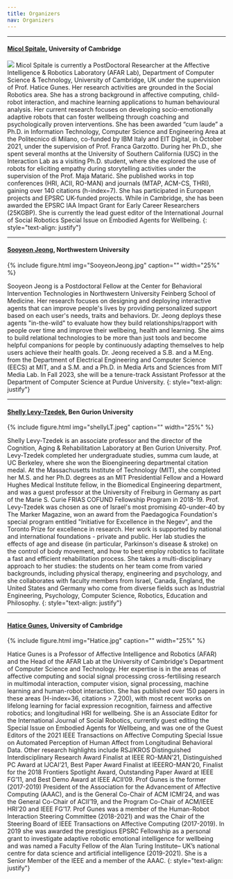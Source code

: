 ```yaml
---
title: Organizers
nav: Organizers
---
```


---
#### [Micol Spitale](https://micolspitale.com/), University of Cambridge
![]("miafoto.jpg")
Micol Spitale is currently a PostDoctoral Researcher at the Affective Intelligence & Robotics Laboratory (AFAR Lab), Department of Computer Science & Technology, University of Cambridge, UK under the supervision of Prof. Hatice Gunes. Her research activities are grounded in the Social Robotics area. She has a strong background in affective computing, child-robot interaction, and machine learning applications to human behavioural analysis. Her current research focuses on developing socio-emotionally adaptive robots that can foster wellbeing through coaching and psychologically proven interventions. She has been awarded “cum laude” a Ph.D. in Information Technology, Computer Science and Engineering Area at the Politecnico di Milano, co-funded by IBM Italy and EIT Digital, in October 2021, under the supervision of Prof. Franca Garzotto. During her Ph.D., she spent several months at the University of Southern California (USC) in the Interaction Lab as a visiting Ph.D. student, where she explored the use of robots for eliciting empathy during storytelling activities under the supervision of the Prof. Maja Matarić. She published works in top conferences (HRI, ACII, RO-MAN) and journals (MTAP, ACM-CS, THRI), gaining over 140 citations (h-index=7). She has participated in European projects and EPSRC UK-funded projects. While in Cambridge, she has been awarded the EPSRC IAA Impact Grant for Early Career Researchers (25KGBP). She is currently the lead guest editor of the International Journal of Social Robotics Special Issue on Embodied Agents for Wellbeing.
{: style="text-align: justify"}

---

#### [Sooyeon Jeong](https://www.sooyeonjeong.com/), Northwestern University
{% include figure.html img="SooyeonJeong.jpg" caption="" width="25%" %}

Sooyeon Jeong is a Postdoctoral Fellow at the Center for Behavioral Intervention Technologies in Northwestern University Feinberg School of Medicine. Her research focuses on designing and deploying interactive agents that can improve people's lives by providing personalized support based on each user's needs, traits and behaviors. Dr. Jeong deploys these agents "in-the-wild" to evaluate how they build relationships/rapport with people over time and improve their wellbeing, health and learning. She aims to build relational technologies to be more than just tools and become helpful companions for people by continuously adapting themselves to help users achieve their health goals. Dr. Jeong received a S.B. and a M.Eng. from the Department of Electrical Engineering and Computer Science (EECS) at MIT, and a S.M. and a Ph.D. in Media Arts and Sciences from MIT Media Lab. In Fall 2023, she will be a tenure-track Assistant Professor at the Department of Computer Science at Purdue University. 
{: style="text-align: justify"}

---

#### [Shelly Levy-Tzedek](https://shelly453.wixsite.com/levy-tzedek-lab/people), Ben Gurion University
{% include figure.html img="shellyLT.jpeg" caption="" width="25%" %}

Shelly Levy-Tzedek is an associate professor and the director of the Cognition, Aging & Rehabilitation Laboratory at Ben Gurion University. Prof. Levy-Tzedek completed her undergraduate studies, summa cum laude, at UC Berkeley, where she won the Bioengineering departmental citation medal. At the Massachusetts Institute of Technology (MIT), she completed her M.S. and her Ph.D. degrees as an MIT Presidential Fellow and a Howard Hughes Medical Institute fellow, in the Biomedical Engineering department, and was a guest professor at the University of Freiburg in Germany as part of the Marie S. Curie FRIAS COFUND Fellowship Program in 2018-19. Prof. Levy-Tzedek was chosen as one of Israel's most promising 40-under-40 by The Marker Magazine, won an award from the Paedagogica Foundation's special program entitled "Initiative for Excellence in the Negev", and the Toronto Prize for excellence in research. Her work is supported by national and international foundations - private and public. Her lab studies the effects of age and disease (in particular, Parkinson's disease & stroke) on the control of body movement, and how to best employ robotics to facilitate a fast and efficient rehabilitation process. She takes a multi-disciplinary approach to her studies: the students on her team come from varied backgrounds, including physical therapy, engineering and psychology, and she collaborates with faculty members from Israel, Canada, England, the United States and Germany who come from diverse fields such as Industrial Engineering, Psychology, Computer Science, Robotics, Education and Philosophy.
{: style="text-align: justify"}

---

#### [Hatice Gunes](https://www.cl.cam.ac.uk/~hg410/), University of Cambridge
{% include figure.html img="Hatice.jpg" caption="" width="25%" %}

Hatice Gunes is a Professor of Affective Intelligence and Robotics (AFAR) and the Head of the AFAR Lab at the University of Cambridge's Department of Computer Science and Technology. Her expertise is in the areas of affective computing and social signal processing cross-fertilising research in multimodal interaction, computer vision, signal processing, machine learning and human-robot interaction. She has published over 150 papers in these areas (H-index=36, citations > 7,200),  with  most  recent  works  on lifelong learning for facial expression recognition, fairness and affective  robotics;  and  longitudinal  HRI  for  wellbeing.  She is an Associate Editor for the International Journal of Social Robotics, currently guest editing the Special Issue on Embodied Agents for Wellbeing, and was one of the Guest Editors of the 2021 IEEE Transactions on Affective Computing  Special  Issue  on  Automated  Perception  of  Human Affect   from   Longitudinal   Behavioral   Data. Other research highlights  include  RSJ/KROS  Distinguished  Interdisciplinary Research Award Finalist at IEEE RO-MAN’21, Distinguished PC  Award  at  IJCAI’21,  Best  Paper  Award  Finalist  at  IEEERO-MAN’20, Finalist for the 2018 Frontiers Spotlight Award, Outstanding  Paper  Award  at  IEEE  FG’11,  and  Best  Demo Award at IEEE ACII’09. Prof Gunes is the former (2017-2019) President of the Association for the Advancement of Affective Computing (AAAC), and is the General Co-Chair of ACM ICMI’24, and was the General Co-Chair of ACII’19, and the Program Co-Chair of ACM/IEEE HRI’20 and IEEE FG’17. Prof Gunes was a member of the Human-Robot Interaction Steering Committee (2018-2021) and was the Chair of the Steering Board of IEEE Transactions on Affective Computing (2017-2019). In 2019 she was awarded the prestigious EPSRC Fellowship as a personal grant to investigate adaptive robotic emotional intelligence for wellbeing and was named a Faculty Fellow of the Alan Turing Institute– UK’s national centre for data science and artificial intelligence (2019-2021). She is a Senior Member of the IEEE and a member of the AAAC.
{: style="text-align: justify"}

<!---

### [Micol Spitale](https://micolspitale.com/)
{% include figure.html img="miafoto.jpg" alt="micole-pic" caption="" width="25%" %}
Postdoc at Affective Intelligence & Robotics (AFAR) Lab\
Department of Computer Science and Technology, University of Cambridge\
15 JJ Thomson Ave, Cambridge CB3 0FD, UK\
ms2871@cam.ac.uk

Micol Spitale is currently a PostDoc at the Affective Intelligence & Robotics Laboratory (AFAR Lab), Department of Computer Science & Technology of the University of Cambridge, under the supervision of professor Hatice Gunes. Her research focuses on developing a Socio-emotionally Adaptive Robotic (ARoEQ) platform that can foster wellbeing through coaching and psychologically-proven interventions. She has just finalised her Ph.D. (end of October 2021) in Information Technology (Computer Science and Engineering Area) affiliated with IBM Italy and co-funded by EIT Digital (started in November 2018), I3Lab,  Department of Electronics, Information, and Bioengineering at Politecnico di Milano. She has worked as a researcher assistant for six months on different research projects, such as social robots to convey emotions and multisensory rooms for children with neurodevelopmental disorders. Then, she won a Ph.D. fellowship, and she started her Ph.D. on “Conversational Technologies for Children with Cognitive Disabilities”. During her second year of Ph.D., she spent six months at the University of Southern California (USC) in the Interaction Lab. She explored the use of robots to support children with cognitive disabilities. Finally, her doctoral thesis focuses on applying conversational Socially Assistive Robots to assess and train the linguistic skills of children with language impairments.
{: style="text-align: justify"}

---

### [Sooyeon Jeong](https://www.sooyeonjeong.com/)
{% include figure.html img="SooyeonJeong.jpg" alt="sooyeon-pic" caption="" width="25%" %}
Postdoctoral Fellow at Center for Behavioral Intervention Technologies\
Feinberg School of Medicine\
Northwestern University\
750 N. Lake Shore Drive, 10th Floor, Chicago, IL, USA\
sooyeon.jeong@northwestern.edu

Sooyeon Jeong is a NRSA Postdoctoral Fellow at the Center for Behavioral Intervention Technologies at the Feinberg School of Medicine in Northwestern University. Her research focuses on designing and deploying interactive agents that can improve people's lives by providing personalized support based on each user's needs, traits and behaviors. She deploys these agents "in-the-wild" to evaluate how they build relationships/rapport with people over time and improve their wellbeing, health and learning. Sooyeon received the Best Paper Award at the RO-MAN conference in 2020, and her research has been featured in popular press outlets, including in the New York Times, the Wired Magazine, CNN International, etc. She received her B.S. and M.Eng in Electrical Engineering and Computer Science at MIT and M.S. and Ph.D in Media Arts and Science from MIT Media Lab. 
{: style="text-align: justify"}

---

### [Emilia Barakova](https://www.tue.nl/en/research/researchers/emilia-barakova/)
{% include figure.html img="EmiliaWEB.jpg" alt="emilia-pic" caption="" width="25%" %}
Assistant Professor of Socially Intelligent Systems\
Department of Industrial Design\
Atlas 4.122, 5612 AZ Eindhoven, Netherlands\
e.i.barakova@tue.nl

Emilia I. Barakova received a Ph.D. degree in mathematics and physics from Groningen University, Groningen, The Netherlands, in 1999 and holds a Masters' degree from Technical University Sofia, Bulgaria. She is currently with the Department of Industrial Design, Eindhoven University of Technology, Eindhoven, The Netherlands, and leads the Social robotics Lab of the Eindhoven University of Technology. She has held research positions at RIKEN Brain Science Institute (Japan), GMD-Japan Research Laboratory (Japan), Groningen University (The Netherlands), and the Bulgarian Academy of Science (Bulgaria). She is an associate editor of the International Journal of Social Robotics and Editor of Personal and Ubiquitous Computing and has organized several IEEE and ACM conferences. She has expertise in social robotics, AI and robotics, modeling emotions and social behavior, and human-centered interaction design.
{: style="text-align: justify"}

---

### [Hatice Gunes](https://www.cl.cam.ac.uk/~hg410/)
{% include figure.html img="Hatice.jpg" alt="hatice-pic" caption="" width="25%" %}
Professor of Affective Intelligence & Robotics\
Department of Computer Science and Technology, University of Cambridge\
William Gates Building, 15 JJ Thomson Avenue, Cambridge, CB3 0FD, UK\
Hatice.Gunes@cl.cam.ac.uk

Hatice Gunes is a Professor of Affective Intelligence and Robotics (AFAR) and the Head of the AFAR Lab at the University of Cambridge's Department of Computer Science and Technology. Her expertise is in the areas of affective computing and social signal processing cross-fertilising research in multimodal interaction, computer vision, signal processing, machine learning and social robotics. She has published over 125 papers in these areas (H-index=34, citations > 6,000),  with  most  recent  works  on lifelong learning for facial expression recognition, fairness and affective robotics; and longitudinal HRI for wellbeing. She was one of the Guest Editors of the 2021 IEEE Transactions on Affective Computing Special Issue on Automated Perception of Human Affect from Longitudinal Behavioral Data. Other research highlights  include  RSJ/KROS  Distinguished  Interdisciplinary Research Award Finalist at IEEE RO-MAN’21, Distinguished PC Award at IJCAI’21, Best Paper Award Finalist at IEEE RO-MAN’20, Finalist for the 2018 Frontiers Spotlight Award, Outstanding Paper Award at IEEE FG’11, and Best Demo Award at IEEE ACII’09. Prof Gunes is the former President of the Association for the Advancement of Affective Computing (AAAC), and was the General Co-Chair of ACII’19, and the Program Co-Chair of ACM/IEEE HRI’20 and IEEE FG’17. She was a member of the Human-Robot Interaction Steering Committee (2018-2021) and was the Chair of the Steering Board of IEEE Transactions on Affective Computing (2017-2019). In 2019 she was awarded the prestigious EPSRC Fellowship as a personal grant to investigate adaptive robotic emotional intelligence for wellbeing and was named a Faculty Fellow of the Alan Turing Institute– UK’s national centre for data science and artificial intelligence (2019-2021). Prof Gunes is a Senior Member of the IEEE and a member of the AAAC.
{: style="text-align: justify"}
--> 